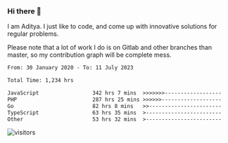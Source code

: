 ### Hi there 👋

I am Aditya. I just like to code, and come up with innovative solutions for regular problems.

Please note that a lot of work I do is on Gitlab and other branches than master, so my contribution graph will be complete mess.

<!--START_SECTION:waka-->

```txt
From: 30 January 2020 - To: 11 July 2023

Total Time: 1,234 hrs

JavaScript                 342 hrs 7 mins  >>>>>>>------------------   27.72 %
PHP                        287 hrs 25 mins >>>>>>-------------------   23.29 %
Go                         82 hrs 8 mins   >>-----------------------   06.66 %
TypeScript                 63 hrs 35 mins  >------------------------   05.15 %
Other                      53 hrs 32 mins  >------------------------   04.34 %
```

<!--END_SECTION:waka-->

![visitors](https://visitor-badge.glitch.me/badge?page_id=BrainBuzzer.visitor-badge&left_color=green&right_color=red)
